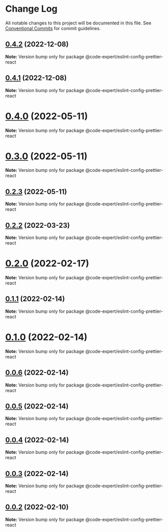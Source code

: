 # Change Log

All notable changes to this project will be documented in this file.
See [Conventional Commits](https://conventionalcommits.org) for commit guidelines.

## [0.4.2](https://github.com/CodeExpertETH/configs/compare/@code-expert/eslint-config-prettier-react@0.4.1...@code-expert/eslint-config-prettier-react@0.4.2) (2022-12-08)

**Note:** Version bump only for package @code-expert/eslint-config-prettier-react





## [0.4.1](https://github.com/CodeExpertETH/configs/compare/@code-expert/eslint-config-prettier-react@0.4.0...@code-expert/eslint-config-prettier-react@0.4.1) (2022-12-08)

**Note:** Version bump only for package @code-expert/eslint-config-prettier-react





# [0.4.0](https://github.com/CodeExpertETH/configs/compare/@code-expert/eslint-config-prettier-react@0.3.0...@code-expert/eslint-config-prettier-react@0.4.0) (2022-05-11)

**Note:** Version bump only for package @code-expert/eslint-config-prettier-react





# [0.3.0](https://github.com/CodeExpertETH/configs/compare/@code-expert/eslint-config-prettier-react@0.2.3...@code-expert/eslint-config-prettier-react@0.3.0) (2022-05-11)

**Note:** Version bump only for package @code-expert/eslint-config-prettier-react





## [0.2.3](https://github.com/CodeExpertETH/configs/compare/@code-expert/eslint-config-prettier-react@0.2.2...@code-expert/eslint-config-prettier-react@0.2.3) (2022-05-11)

**Note:** Version bump only for package @code-expert/eslint-config-prettier-react





## [0.2.2](https://github.com/CodeExpertETH/configs/compare/@code-expert/eslint-config-prettier-react@0.2.0...@code-expert/eslint-config-prettier-react@0.2.2) (2022-03-23)

**Note:** Version bump only for package @code-expert/eslint-config-prettier-react





# [0.2.0](https://github.com/CodeExpertETH/configs/compare/@code-expert/eslint-config-prettier-react@0.1.1...@code-expert/eslint-config-prettier-react@0.2.0) (2022-02-17)

**Note:** Version bump only for package @code-expert/eslint-config-prettier-react





## [0.1.1](https://github.com/CodeExpertETH/configs/compare/@code-expert/eslint-config-prettier-react@0.1.0...@code-expert/eslint-config-prettier-react@0.1.1) (2022-02-14)

**Note:** Version bump only for package @code-expert/eslint-config-prettier-react





# [0.1.0](https://github.com/CodeExpertETH/configs/compare/@code-expert/eslint-config-prettier-react@0.0.6...@code-expert/eslint-config-prettier-react@0.1.0) (2022-02-14)

**Note:** Version bump only for package @code-expert/eslint-config-prettier-react





## [0.0.6](https://github.com/CodeExpertETH/configs/compare/@code-expert/eslint-config-prettier-react@0.0.5...@code-expert/eslint-config-prettier-react@0.0.6) (2022-02-14)

**Note:** Version bump only for package @code-expert/eslint-config-prettier-react





## [0.0.5](https://github.com/CodeExpertETH/configs/compare/@code-expert/eslint-config-prettier-react@0.0.4...@code-expert/eslint-config-prettier-react@0.0.5) (2022-02-14)

**Note:** Version bump only for package @code-expert/eslint-config-prettier-react





## [0.0.4](https://github.com/CodeExpertETH/configs/compare/@code-expert/eslint-config-prettier-react@0.0.3...@code-expert/eslint-config-prettier-react@0.0.4) (2022-02-14)

**Note:** Version bump only for package @code-expert/eslint-config-prettier-react





## [0.0.3](https://github.com/CodeExpertETH/configs/compare/@code-expert/eslint-config-prettier-react@0.0.2...@code-expert/eslint-config-prettier-react@0.0.3) (2022-02-14)

**Note:** Version bump only for package @code-expert/eslint-config-prettier-react





## [0.0.2](https://github.com/CodeExpertETH/configs/compare/@code-expert/eslint-config-prettier-react@0.2.1...@code-expert/eslint-config-prettier-react@0.0.2) (2022-02-10)

**Note:** Version bump only for package @code-expert/eslint-config-prettier-react
